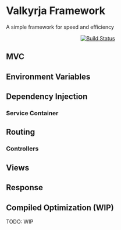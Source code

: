 # Valkyrja Framework
A simple framework for speed and efficiency

<p align="center">
    <a href="https://travis-ci.org/valkyrja/valkyrja"><img src="https://travis-ci.org/valkyrja/valkyrja.svg" alt="Build Status"></a>
</p>

## MVC

## Environment Variables

## Dependency Injection

### Service Container

## Routing

### Controllers

## Views

## Response

## Compiled Optimization (WIP)
TODO: WIP
